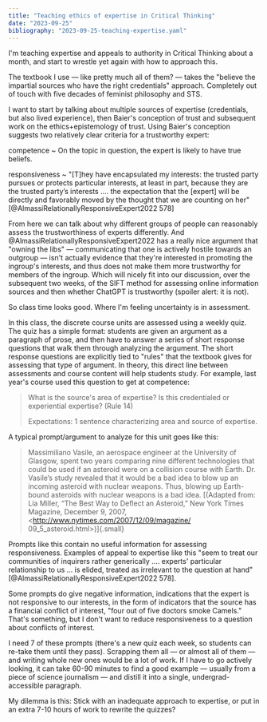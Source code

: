 ```yaml
---
title: "Teaching ethics of expertise in Critical Thinking"
date: "2023-09-25"
bibliography: "2023-09-25-teaching-expertise.yaml"
---
```



I'm teaching expertise and appeals to authority in Critical Thinking about a month, and start to wrestle yet again with how to approach this.  

The textbook I use — like pretty much all of them? — takes the "believe the impartial sources who have the right credentials" approach.  Completely out of touch with five decades of feminist philosophy and STS.  

I want to start by talking about multiple sources of expertise (credentials, but also lived experience), then Baier's conception of trust and subsequent work on the ethics+epistemology of trust.  Using Baier's conception suggests two relatively clear criteria for a trustworthy expert: 

competence
  ~ On the topic in question, the expert is likely to have true beliefs. 

responsiveness
  ~ "[T]hey have encapsulated my interests: the trusted party pursues or protects particular interests, at least in part, because they are the trusted party’s interests .... the expectation that the [expert] will be directly and favorably moved by the thought that we are counting on her" [@AlmassiRelationallyResponsiveExpert2022 578]
  
From here we can talk about why different groups of people can reasonably assess the trustworthiness of experts differently.  And @AlmassiRelationallyResponsiveExpert2022 has a really nice argument that "owning the libs" — communicating that one is actively hostile towards an outgroup — isn't actually evidence that they're interested in promoting the ingroup's interests, and thus does not make them more trustworthy for members of the ingroup.  Which will nicely fit into our discussion, over the subsequent two weeks, of the SIFT method for assessing online information sources and then whether ChatGPT is trustworthy (spoiler alert: it is not).  

So class time looks good.  Where I'm feeling uncertainty is in assessment. 

In this class, the discrete course units are assessed using a weekly quiz.  The quiz has a simple format: students are given an argument as a paragraph of prose, and then have to answer a series of short response questions that walk them through analyzing the argument.  The short response questions are explicitly tied to "rules" that the textbook gives for assessing that type of argument. In theory, this direct line between assessments and course content will help students study.  For example, last year's course used this question to get at competence: 

> What is the source's area of expertise? Is this credentialed or experiential expertise? (Rule 14)
> 
> Expectations: 1 sentence characterizing area and source of expertise.

A typical prompt/argument to analyze for this unit goes like this: 

> Massimiliano Vasile, an aerospace engineer at the University of Glasgow, spent two years comparing nine different technologies that could be used if an asteroid were on a collision course with Earth. Dr. Vasile’s study revealed that it would be a bad idea to blow up an incoming asteroid with nuclear weapons. Thus, blowing up Earth-bound asteroids with nuclear weapons is a bad idea.  [(Adapted from: Lia Miller, “The Best Way to Deflect an Asteroid,” New York Times Magazine, December 9, 2007, <http://www.nytimes.com/2007/12/09/magazine/ 09_5_asteroid.html>)]{.small}

Prompts like this contain no useful information for assessing responsiveness.  Examples of appeal to expertise like this "seem to treat our communities of inquirers rather generically .... experts' particular relationship to us ... is elided, treated as irrelevant to the question at hand" [@AlmassiRelationallyResponsiveExpert2022 578]. 

Some prompts do give negative information, indications that the expert is not responsive to our interests, in the form of indicators that the source has a financial conflict of interest, "four out of five doctors smoke Camels."  That's something, but I don't want to reduce responsiveness to a question about conflicts of interest.  

I need 7 of these prompts (there's a new quiz each week, so students can re-take them until they pass).  Scrapping them all — or almost all of them — and writing whole new ones would be a lot of work.  If I have to go actively looking, it can take 60-90 minutes to find a good example — usually from a piece of science journalism — and distill it into a single, undergrad-accessible paragraph.  

My dilemma is this: Stick with an inadequate approach to expertise, or put in an extra 7-10 hours of work to rewrite the quizzes?  
